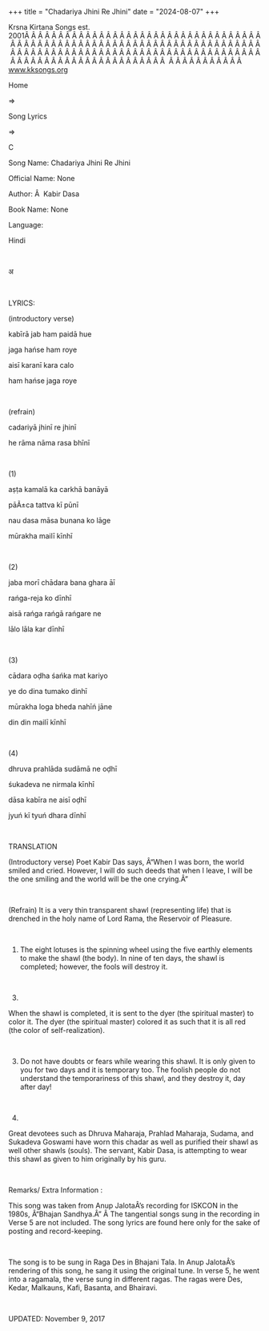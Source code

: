 +++ 
title = "Chadariya Jhini Re Jhini"
date = "2024-08-07"
+++

Krsna Kirtana Songs est. 2001Â Â Â Â Â Â Â Â Â Â Â Â Â Â Â Â Â Â Â Â Â Â Â Â Â Â Â Â Â Â Â Â Â Â Â Â Â Â Â Â Â Â Â Â Â Â Â Â Â Â Â Â Â Â Â Â Â Â Â Â Â Â Â Â Â Â Â Â Â Â Â Â Â Â Â Â Â Â Â Â Â Â Â Â Â Â Â Â Â Â Â Â Â Â Â Â Â Â Â Â Â Â Â Â Â Â Â Â Â Â Â Â Â Â Â Â Â Â Â Â Â Â Â Â Â Â Â Â Â Â Â Â  Â Â Â Â Â Â Â Â Â Â Â  
www.kksongs.org








Home
 
⇒
 
Song Lyrics
 
⇒
 
C


Song
Name: Chadariya Jhini Re Jhini


Official
Name: None


Author:
Â 
Kabir Dasa


Book
Name: None


Language:

Hindi


 








अ








 


LYRICS:


(introductory
verse)


kabīrā
jab ham paidā hue


jaga
hańse ham roye


aisī
karanī kara calo


ham
hańse jaga roye


 


(refrain)


cadariyā
jhinī re jhinī


he
rāma nāma rasa bhīnī


 


(1)


aṣṭa
kamalā ka carkhā banāyā


pāÃ±ca
tattva kī pūnī


nau
dasa māsa bunana ko lāge


mūrakha
mailī kīnhī


 


(2)


jaba
morī chādara bana ghara āī


rańga-reja
ko dīnhī


aisā
rańga rańgā rańgare ne


lālo
lāla kar dīnhī


 


(3)


cādara
oḍha śańka mat kariyo


ye
do dina tumako dinhī


mūrakha
loga bheda nahīń jāne


din
din mailī kīnhī


 


(4)


dhruva
prahlāda sudāmā ne oḍhī


śukadeva
ne nirmala kīnhī


dāsa
kabīra ne aisī oḍhī


jyuń
kī tyuń dhara dīnhī


 


TRANSLATION


(Introductory
verse) Poet Kabir Das says, Â“When I was born, the world smiled and cried.
However, I will do such deeds that when I leave, I will be the one smiling and
the world will be the one crying.Â” 


 


(Refrain)
It is a very thin transparent shawl (representing life) that is drenched in the
holy name of Lord Rama, the Reservoir of Pleasure.


 


1) The
eight lotuses is the spinning wheel using the five earthly elements to make the
shawl (the body). In nine of ten days, the shawl is completed; however, the
fools will destroy it.


 


3)
When the shawl is completed, it is sent to the dyer (the spiritual master) to
color it. The dyer (the spiritual master) colored it as such that it is all red
(the color of self-realization).


 


3) Do
not have doubts or fears while wearing this shawl. It is only given to you for
two days and it is temporary too. The foolish people do not understand the
temporariness of this shawl, and they destroy it, day after day!


 


4)
Great devotees such as Dhruva Maharaja, Prahlad Maharaja, Sudama, and Sukadeva
Goswami have worn this chadar as well as purified their shawl as well other shawls
(souls). The servant, Kabir Dasa, is attempting to wear this shawl as given to
him originally by his guru.


 


Remarks/ Extra Information
: 


This
song was taken from Anup JalotaÂ’s recording for ISKCON in the 1980s, Â“Bhajan
Sandhya.Â” Â The tangential songs sung in the recording in Verse 5 are not
included. The song lyrics are found here only for the sake of posting and
record-keeping. 


 


The
song is to be sung in Raga Des in Bhajani Tala. In Anup JalotaÂ’s rendering of
this song, he sang it using the original tune. In verse 5, he went into a
ragamala, the verse sung in different ragas. The ragas were Des, Kedar,
Malkauns, Kafi, Basanta, and Bhairavi.


 


UPDATED:
 November 9, 2017